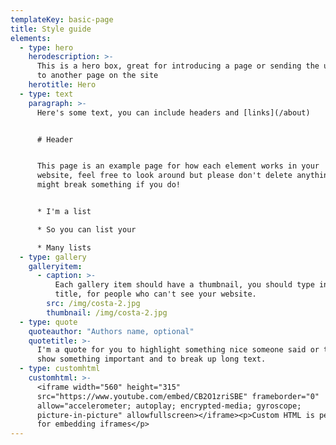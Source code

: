 ```yaml
---
templateKey: basic-page
title: Style guide
elements:
  - type: hero
    herodescription: >-
      This is a hero box, great for introducing a page or sending the user
      to another page on the site
    herotitle: Hero
  - type: text
    paragraph: >-
      Here's some text, you can include headers and [links](/about)


      # Header


      This page is an example page for how each element works in your
      website, feel free to look around but please don't delete anything. It
      might break something if you do!


      * I'm a list

      * So you can list your

      * Many lists
  - type: gallery
    galleryitem:
      - caption: >-
          Each gallery item should have a thumbnail, you should type in a
          title, for people who can't see your website.
        src: /img/costa-2.jpg
        thumbnail: /img/costa-2.jpg
  - type: quote
    quoteauthor: "Authors name, optional"
    quotetitle: >-
      I'm a quote for you to highlight something nice someone said or to
      show something important and to break up long text.
  - type: customhtml
    customhtml: >-
      <iframe width="560" height="315"
      src="https://www.youtube.com/embed/CB2O1zriSBE" frameborder="0"
      allow="accelerometer; autoplay; encrypted-media; gyroscope;
      picture-in-picture" allowfullscreen></iframe><p>Custom HTML is perfect
      for embedding iframes</p>
---
```

